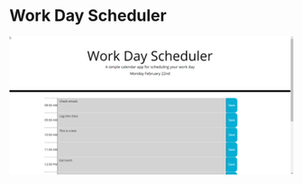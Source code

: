 # Work Day Scheduler




![Example image of the project](./assets/images/example.png?raw=true "Title")